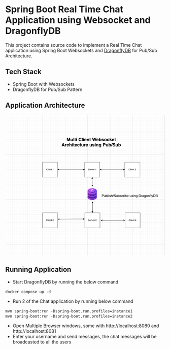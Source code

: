 # Spring Boot Real Time Chat Application using Websocket and DragonflyDB

This project contains source code to implement a Real Time Chat application using Spring Boot Websockets and [DragonflyDB](https://www.dragonflydb.io/) for Pub/Sub Architecture.

## Tech Stack

- Spring Boot with Websockets
- DragonflyDB for Pub/Sub Pattern

## Application Architecture

![img.png](images/img.png)

## Running Application

- Start DragonflyDB by running the below command
```text
docker compose up -d
```
- Run 2 of the Chat application by running below command
```text
mvn spring-boot:run -Dspring-boot.run.profiles=instance1
mvn spring-boot:run -Dspring-boot.run.profiles=instance2
```
- Open Multiple Browser windows, some with http://localhost:8080 and http://localhost:8081
- Enter your username and send messages, the chat messages will be broadcasted to all the users